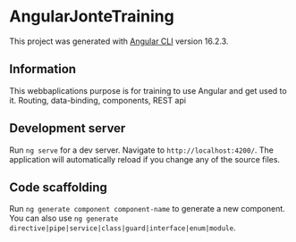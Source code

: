 # AngularJonteTraining

This project was generated with [Angular CLI](https://github.com/angular/angular-cli) version 16.2.3.

## Information
This webbaplications purpose is for training to use Angular and get used to it.
Routing, data-binding, components, REST api
## Development server

Run `ng serve` for a dev server. Navigate to `http://localhost:4200/`. The application will automatically reload if you change any of the source files.

## Code scaffolding

Run `ng generate component component-name` to generate a new component. You can also use `ng generate directive|pipe|service|class|guard|interface|enum|module`.

